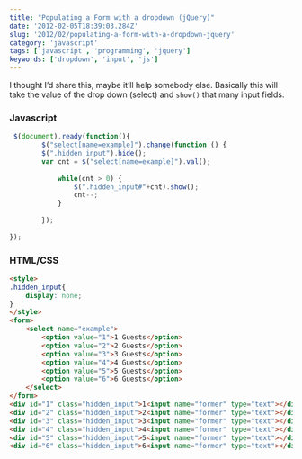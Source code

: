 ```yaml
---
title: "Populating a Form with a dropdown (jQuery)"
date: '2012-02-05T18:39:03.284Z'
slug: '2012/02/populating-a-form-with-a-dropdown-jquery'
category: 'javascript'
tags: ['javascript', 'programming', 'jquery']
keywords: ['dropdown', 'input', 'js']
---
```

I thought I’d share this, maybe it’ll help somebody else. Basically this will take the value of the drop down (select) and `show()` that many input fields.

### Javascript
```js
 $(document).ready(function(){
	    $("select[name=example]").change(function () {
	    $(".hidden_input").hide();
		var cnt = $("select[name=example]").val();  
			
			while(cnt > 0) {
				$(".hidden_input#"+cnt).show();
				cnt--;	
			}
			
	    });
	 
});
```
### HTML/CSS
```html
<style>
.hidden_input{
	display: none;
}
</style>
<form>
    <select name="example">
        <option value="1">1 Guests</option>
        <option value="2">2 Guests</option>
        <option value="3">3 Guests</option>
        <option value="4">4 Guests</option>
        <option value="5">5 Guests</option>
        <option value="6">6 Guests</option>
    </select>
</form>
<div id="1" class="hidden_input">1<input name="former" type="text"></div>
<div id="2" class="hidden_input">2<input name="former" type="text"></div>
<div id="3" class="hidden_input">3<input name="former" type="text"></div>
<div id="4" class="hidden_input">4<input name="former" type="text"></div>
<div id="5" class="hidden_input">5<input name="former" type="text"></div>
<div id="6" class="hidden_input">6<input name="former" type="text"></div>
```